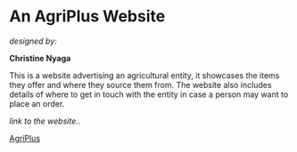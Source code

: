 # **An AgriPlus Website**

_designed by:_

**Christine Nyaga**

 This is a website advertising an agricultural entity, it showcases the items they offer and where they source them from. The website also includes details of where to get in touch with the entity in case a person may want to place an order.

 _link to the website.._

[AgriPlus](https://kristinenyaga.github.io/agriplus/)
